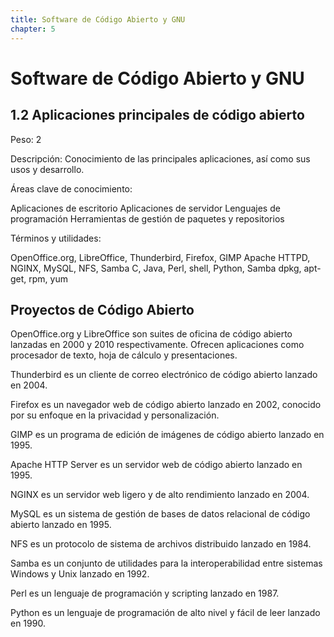 ```yaml
---
title: Software de Código Abierto y GNU
chapter: 5
---
```


# Software de Código Abierto y GNU

## 1.2 Aplicaciones principales de código abierto

Peso: 2

Descripción: Conocimiento de las principales aplicaciones, así como sus usos y desarrollo.

Áreas clave de conocimiento:

Aplicaciones de escritorio 
Aplicaciones de servidor 
Lenguajes de programación 
Herramientas de gestión de paquetes y repositorios

Términos y utilidades:

OpenOffice.org, 
LibreOffice, 
Thunderbird, 
Firefox, 
GIMP 
Apache HTTPD, 
NGINX, 
MySQL, 
NFS, 
Samba C, 
Java, 
Perl, 
shell, 
Python, 
Samba dpkg, 
apt-get, 
rpm, 
yum

## Proyectos de Código Abierto

OpenOffice.org y LibreOffice son suites de oficina de código abierto lanzadas en 2000 y 2010 respectivamente. Ofrecen aplicaciones como procesador de texto, hoja de cálculo y presentaciones. 

Thunderbird es un cliente de correo electrónico de código abierto lanzado en 2004. 

Firefox es un navegador web de código abierto lanzado en 2002, conocido por su enfoque en la privacidad y personalización. 

GIMP es un programa de edición de imágenes de código abierto lanzado en 1995. 

Apache HTTP Server es un servidor web de código abierto lanzado en 1995. 

NGINX es un servidor web ligero y de alto rendimiento lanzado en 2004. 

MySQL es un sistema de gestión de bases de datos relacional de código abierto lanzado en 1995. 

NFS es un protocolo de sistema de archivos distribuido lanzado en 1984. 

Samba es un conjunto de utilidades para la interoperabilidad entre sistemas Windows y Unix lanzado en 1992. 

Perl es un lenguaje de programación y scripting lanzado en 1987. 

Python es un lenguaje de programación de alto nivel y fácil de leer lanzado en 1990.